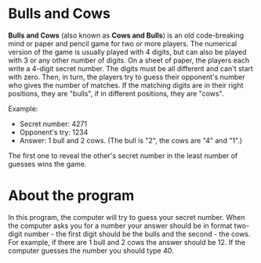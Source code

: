 # Bulls and Cows

**Bulls and Cows** (also known as **Cows and Bulls**) is an old code-breaking mind or paper and pencil game for two or more players. The numerical version of the game is usually played with 4 digits, but can also be played with 3 or any other number of digits.
On a sheet of paper, the players each write a 4-digit secret number. The digits must be all different and can't start with zero. Then, in turn, the players try to guess their opponent's number who gives the number of matches. If the matching digits are in their right positions, they are "bulls", if in different positions, they are "cows".

Example:
- Secret number: 4271
- Opponent's try: 1234
- Answer: 1 bull and 2 cows. (The bull is "2", the cows are "4" and "1".)

The first one to reveal the other's secret number in the least number of guesses wins the game.

# About the program

In this program, the computer will try to guess your secret number. When the computer asks you for a number your answer should be in format two-digit number - the first digit should be the bulls and the second - the cows. For example, if there are 1 bull and 2 cows the answer should be 12. If the computer guesses the number you should type 40.